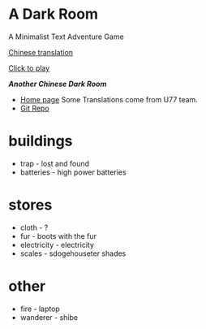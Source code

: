 A Dark Room
=========

A Minimalist Text Adventure Game

[Chinese translation](https://github.com/Tedko/CHN-Ver-of-ADarkRoom)

[Click to play](http://adarkroom.doublespeakgames.com/)


***Another Chinese Dark Room***
- [Home page](http://dreamz.cn/a-dark-room/index.html?lang=cn)  Some Translations come from U77 team.
- [Git Repo](http://github.com/lilj/adarkroom)


buildings
==
- trap - lost and found
- batteries - high power batteries 

stores
==
- cloth - ?
- fur - boots with the fur
- electricity - electricity
- scales - sdogehouseter shades

other
==
- fire - laptop
- wanderer - shibe
